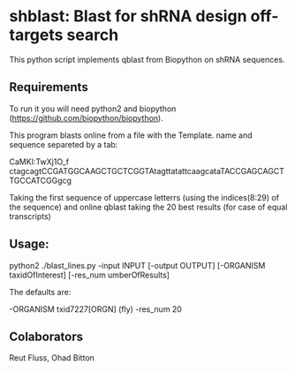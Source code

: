 # shblast: Blast for shRNA design off-targets search

This python script implements qblast from Biopython on shRNA sequences.

## Requirements 

To run it you will need python2 and biopython (https://github.com/biopython/biopython).

This program blasts online from a file with the Template. name and sequence separeted by a tab: 

CaMKI:TwXj1O_f	ctagcagtCCGATGGCAAGCTGCTCGGTAtagttatattcaagcataTACCGAGCAGCTTGCCATCGGgcg

Taking the first sequence of uppercase letterrs (using the indices(8:29) of the sequence) and online qblast taking the 20 best results (for case of equal transcripts)

## Usage:

python2 ./blast_lines.py -input INPUT [-output OUTPUT] [-ORGANISM taxidOfInterest] [-res_num umberOfResults]

The defaults are:
  
  -ORGANISM txid7227[ORGN] (fly)
  -res_num 20
  
## Colaborators

   Reut Fluss, Ohad Bitton
  






